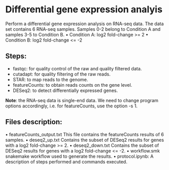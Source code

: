 # Differential gene expression analyis

Perform a differential gene expression analysis on RNA-seq data.
The data set contains 6 RNA-seq samples. Samples 0-2 belong to Condition A and samples 3-5 to Condition B.
• Condition A: log2 fold-change >= 2
• Condition B: log2 fold-change <= -2

## Steps:
- fastqc: for quality control of the raw and quality filtered data.
- cutadapt: for quality filtering of the raw reads.
- STAR: to map reads to the genome.
- featureCounts: to obtain reads counts on the gene level.
- DESeq2: to detect differentially expressed genes.

**Note**: the RNA-seq data is single-end data. We need to change program options accordingly, i.e. for featureCounts, use the option
-s 1.

## Files description:
• featureCounts_output.txt
  This file contains the featureCounts results of 6 samples.
• deseq2_up.txt
  Contains the subset of DESeq2 results for genes with a log2 fold-change >= 2.
• deseq2_down.txt
  Contains the subset of DESeq2 results for genes with a log2 fold-change <= -2.
• workflow.smk
  snakemake workflow used to generate the results.
• protocol.ipynb:
  A description of steps performed and commands executed.
